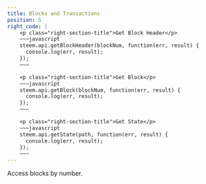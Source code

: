 ```yaml
---
title: Blocks and Transactions
position: 5
right_code: |
    <p class="right-section-title">Get Block Header</p>
    ~~~javascript
    steem.api.getBlockHeader(blockNum, function(err, result) {
      console.log(err, result);
    });
    ~~~

    <p class="right-section-title">Get Block</p>
    ~~~javascript
    steem.api.getBlock(blockNum, function(err, result) {
      console.log(err, result);
    });
    ~~~

    <p class="right-section-title">Get State</p>
    ~~~javascript
    steem.api.getState(path, function(err, result) {
      console.log(err, result);
    });
    ~~~
---
```


Access blocks by number.
